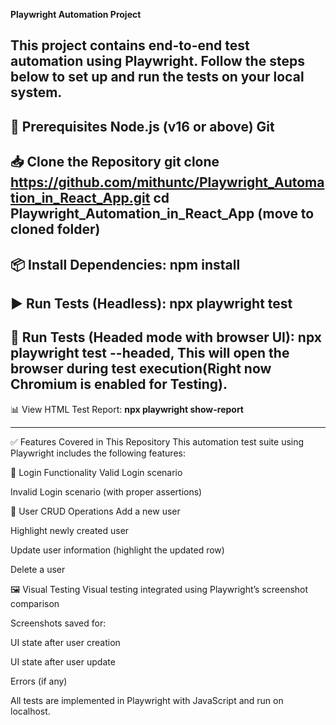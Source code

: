 **Playwright Automation Project**

This project contains end-to-end test automation using Playwright. Follow the steps below to set up and run the tests on your local system.
----------------------------------------------------------------------------------------------------------------------------------------------
🔧 Prerequisites
Node.js (v16 or above)
Git
------------------------------------------------------------------------------------------------------------------------------
📥 Clone the Repository
git clone https://github.com/mithuntc/Playwright_Automation_in_React_App.git
cd Playwright_Automation_in_React_App (move to cloned folder)
-----------------------------------------------------------------------------------------------------------------------------
📦 Install Dependencies:
**npm install**
-----------------------------------------------------------------------------------------------------------------------------
▶️ Run Tests (Headless):
**npx playwright test**
------------------------------------------------------------------------------------------------------------------------------
🧪 Run Tests (Headed mode with browser UI):
**npx playwright test --headed**, 
This will open the browser during test execution(Right now Chromium is enabled for Testing).
-------------------------------------------------------------------------------------------------------------------------------
📊 View HTML Test Report:
**npx playwright show-report**

-------------------------------------------------------------------------------------------------------------------------------
✅ Features Covered in This Repository
This automation test suite using Playwright includes the following features:

🔐 Login Functionality
Valid Login scenario

Invalid Login scenario (with proper assertions)

👥 User CRUD Operations
Add a new user

Highlight newly created user

Update user information (highlight the updated row)

Delete a user

🖼️ Visual Testing
Visual testing integrated using Playwright’s screenshot comparison

Screenshots saved for:

UI state after user creation

UI state after user update

Errors (if any)

All tests are implemented in Playwright with JavaScript and run on localhost.



